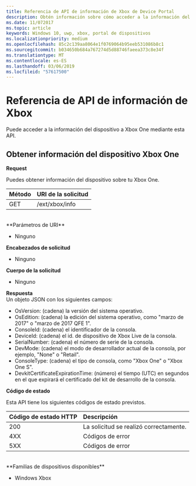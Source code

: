 ```yaml
---
title: Referencia de API de información de Xbox de Device Portal
description: Obtén información sobre cómo acceder a la información del dispositivo Xbox.
ms.date: 11/072017
ms.topic: article
keywords: Windows 10, uwp, xbox, portal de dispositivos
ms.localizationpriority: medium
ms.openlocfilehash: 85c2c139aa8064e1f0769064b95eeb531086b8c1
ms.sourcegitcommit: b034650b684a767274d5d88746faeea373c8e34f
ms.translationtype: MT
ms.contentlocale: es-ES
ms.lasthandoff: 03/06/2019
ms.locfileid: "57617500"
---
```

# <a name="xbox-info-api-reference"></a>Referencia de API de información de Xbox   
Puede acceder a la información del dispositivo a Xbox One mediante esta API.

## <a name="get-xbox-one-device-information"></a>Obtener información del dispositivo Xbox One

**Request**

Puedes obtener información del dispositivo sobre tu Xbox One.

Método      | URI de la solicitud
:------     | :-----
GET | /ext/xbox/info
<br />
**Parámetros de URI**

- Ninguno

**Encabezados de solicitud**

- Ninguno

**Cuerpo de la solicitud**

- Ninguno

**Respuesta**   
Un objeto JSON con los siguientes campos:

* OsVersion: (cadena) la versión del sistema operativo.
* OsEdition: (cadena) la edición del sistema operativo, como "marzo de 2017" o "marzo de 2017 QFE 1".
* ConsoleId: (cadena) el identificador de la consola.
* DeviceId: (cadena) el id. de dispositivo de Xbox Live de la consola.
* SerialNumber: (cadena) el número de serie de la consola.
* DevMode: (cadena) el modo de desarrollador actual de la consola, por ejemplo, "None" o "Retail".
* ConsoleType: (cadena) el tipo de consola, como "Xbox One" o "Xbox One S".
* DevkitCertificateExpirationTime: (número) el tiempo (UTC) en segundos en el que expirará el certificado del kit de desarrollo de la consola.

**Código de estado**

Esta API tiene los siguientes códigos de estado previstos.

Código de estado HTTP      | Descripción
:------     | :-----
200 | La solicitud se realizó correctamente.
4XX | Códigos de error
5XX | Códigos de error

<br />
**Familias de dispositivos disponibles**

* Windows Xbox